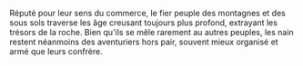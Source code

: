 Réputé pour leur sens du commerce, le fier peuple des montagnes et des sous sols traverse les âge creusant toujours plus profond, extrayant les trésors de la roche. Bien qu'ils se mêle rarement au autres peuples, les nain restent néanmoins des aventuriers hors pair, souvent mieux organisé et armé que leurs confrère.